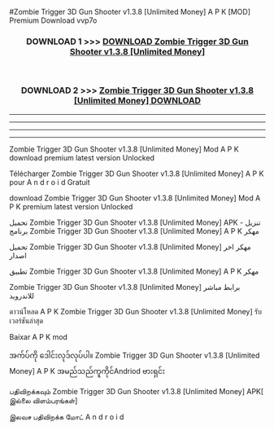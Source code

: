 #Zombie Trigger 3D Gun Shooter v1.3.8  [Unlimited Money] A P K [MOD] Premium Download vvp7o



<div align="center">

<h3>DOWNLOAD 1 >>> <a href="https://teeasianyam.web.app?sq=Zombie Trigger 3D Gun Shooter v1.3.8  [Unlimited Money]">DOWNLOAD Zombie Trigger 3D Gun Shooter v1.3.8  [Unlimited Money] </a></h3><br>

<h3>DOWNLOAD 2 >>> <a href="https://teeasianyam.web.app?sq=Zombie Trigger 3D Gun Shooter v1.3.8  [Unlimited Money] ">Zombie Trigger 3D Gun Shooter v1.3.8  [Unlimited Money]  DOWNLOAD </a></h3>

</div>


----------------------------------------------------------

----------------------------------------------------------

----------------------------------------------------------

----------------------------------------------------------


Zombie Trigger 3D Gun Shooter v1.3.8  [Unlimited Money]  Mod A P K download premium latest version Unlocked

Télécharger Zombie Trigger 3D Gun Shooter v1.3.8  [Unlimited Money]  A P K pour A n d r o i d Gratuit

download Zombie Trigger 3D Gun Shooter v1.3.8  [Unlimited Money]  Mod A P K premium latest version Unlocked

تحميل Zombie Trigger 3D Gun Shooter v1.3.8  [Unlimited Money]  APK - تنزيل برنامج Zombie Trigger 3D Gun Shooter v1.3.8  [Unlimited Money]  A P K مهكر

تحميل Zombie Trigger 3D Gun Shooter v1.3.8  [Unlimited Money]  مهكر اخر اصدار

تطبيق Zombie Trigger 3D Gun Shooter v1.3.8  [Unlimited Money]  A P K مهكر

Zombie Trigger 3D Gun Shooter v1.3.8  [Unlimited Money]  برابط مباشر للاندرويد

ดาวน์โหลด A P K Zombie Trigger 3D Gun Shooter v1.3.8  [Unlimited Money]  รับเวอร์ชันล่าสุด

Baixar A P K mod

အက်ပ်ကို ဒေါင်းလုဒ်လုပ်ပါ။ Zombie Trigger 3D Gun Shooter v1.3.8  [Unlimited Money]  A P K အမည်သည်ကူကိုင်Andriod ဗားရှင်း

பதிவிறக்கவும் Zombie Trigger 3D Gun Shooter v1.3.8  [Unlimited Money]  APK[ இல்லை விளம்பரங்கள்] 
 
இலவச பதிவிறக்க மோட் A n d r o i d



